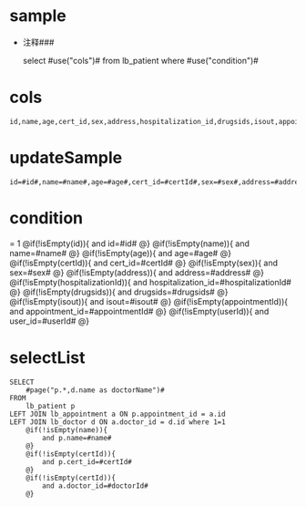 sample
===
* 注释###

    select #use("cols")# from lb_patient  where  #use("condition")#

cols
===
	id,name,age,cert_id,sex,address,hospitalization_id,drugsids,isout,appointment_id,user_id

updateSample
===

	id=#id#,name=#name#,age=#age#,cert_id=#certId#,sex=#sex#,address=#address#,hospitalization_id=#hospitalizationId#,drugsids=#drugsids#,isout=#isout#,appointment_id=#appointmentId#,user_id=#userId#

condition
===
= 1
    @if(!isEmpty(id)){
     and id=#id#
    @}
    @if(!isEmpty(name)){
     and name=#name#
    @}
    @if(!isEmpty(age)){
     and age=#age#
    @}
    @if(!isEmpty(certId)){
     and cert_id=#certId#
    @}
    @if(!isEmpty(sex)){
     and sex=#sex#
    @}
    @if(!isEmpty(address)){
     and address=#address#
    @}
    @if(!isEmpty(hospitalizationId)){
     and hospitalization_id=#hospitalizationId#
    @}
    @if(!isEmpty(drugsids)){
     and drugsids=#drugsids#
    @}
    @if(!isEmpty(isout)){
     and isout=#isout#
    @}
    @if(!isEmpty(appointmentId)){
     and appointment_id=#appointmentId#
    @}
    @if(!isEmpty(userId)){
     and user_id=#userId#
    @}

selectList
===
    SELECT
        #page("p.*,d.name as doctorName")#
    FROM
        lb_patient p
    LEFT JOIN lb_appointment a ON p.appointment_id = a.id
    LEFT JOIN lb_doctor d ON a.doctor_id = d.id where 1=1
        @if(!isEmpty(name)){
            and p.name=#name#
        @}
        @if(!isEmpty(certId)){
            and p.cert_id=#certId#
        @}
        @if(!isEmpty(certId)){
            and a.doctor_id=#doctorId#
        @}